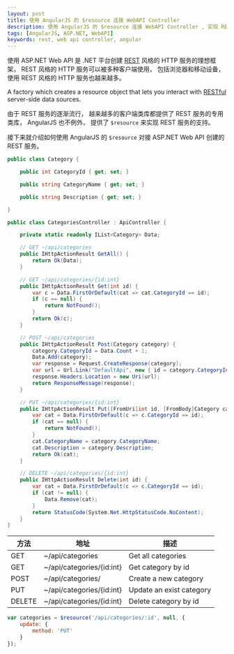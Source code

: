 ```yaml
---
layout: post
title: 使用 AngularJS 的 $resource 连接 WebAPI Controller
description: 使用 AngularJS 的 $resource 连接 WebAPI Controller , 实现 REST 客户端
tags: [AngularJS, ASP.NET, WebAPI]
keywords: rest, web api controller, angular
---
```


使用 ASP.NET Web API 是 .NET 平台创建 [REST][1] 风格的 HTTP 服务的理想框架， REST 风格的 HTTP 服务可以被多种客户端使用， 包括浏览器和移动设备， 使用 REST 风格的 HTTP 服务也越来越多。


A factory which creates a resource object that lets you interact with [RESTful][1] server-side data sources.

由于 REST 服务的逐渐流行， 越来越多的客户端类库都提供了 REST 服务的专用类库， AngularJS 也不例外， 提供了 `$resource` 来实现 REST 服务的支持。

接下来就介绍如何使用 AngularJS 的 `$resource` 对接 ASP.NET Web API 创建的 REST 服务。

```c#
public class Category {

    public int CategoryId { get; set; }

    public string CategoryName { get; set; }

    public string Description { get; set; }

}
```

```c#
public class CategoriesController : ApiController {

    private static readonly IList<Category> Data;

    // GET ~/api/categories
    public IHttpActionResult GetAll() {
        return Ok(Data);
    }

    // GET ~/api/categories/{id:int}
    public IHttpActionResult Get(int id) {
        var c = Data.FirstOrDefault(cat => cat.CategoryId == id);
        if (c == null) {
            return NotFound();
        }
        return Ok(c);
    }

    // POST ~/api/categories
    public IHttpActionResult Post(Category category) {
        category.CategoryId = Data.Count + 1;
        Data.Add(category);
        var response = Request.CreateResponse(category);
        var url = Url.Link("DefaultApi", new { id = category.CategoryId });
        response.Headers.Location = new Uri(url);
        return ResponseMessage(response);
    }

    // PUT ~/api/categories/{id:int}
    public IHttpActionResult Put([FromUri]int id, [FromBody]Category category) {
        var cat = Data.FirstOrDefault(c => c.CategoryId == id);
        if (cat == null) {
            return NotFound();
        }
        cat.CategoryName = category.CategoryName;
        cat.Description = category.Description;
        return Ok(cat);
    }

    // DELETE ~/api/categories/{id:int}
    public IHttpActionResult Delete(int id) {
        var cat = Data.FirstOrDefault(c => c.CategoryId == id);
        if (cat != null) {
            Data.Remove(cat);
        }
        return StatusCode(System.Net.HttpStatusCode.NoContent);
    }
}
```

<table class="table">
<thead>
<tr>
<th><div class="text-left">方法</div></th>
<th><div class="text-left">地址</div></th>
<th><div class="text-left">描述</div></th>
</tr>
</thead>
<tbody>
<tr>
    <td><div class="text-left">GET</div></td>
    <td><div class="text-left">~/api/categories</div></td>
    <td><div class="text-left">Get all categories</div></td>
</tr>
<tr>
    <td><div class="text-left">GET</div></td>
    <td><div class="text-left">~/api/categories/{id:int}</div></td>
    <td><div class="text-left">Get category by id</div></td>
</tr>
<tr>
    <td><div class="text-left">POST</div></td>
    <td><div class="text-left">~/api/categories/</div></td>
    <td><div class="text-left">Create a new category</div></td>
</tr>
<tr>
    <td><div class="text-left">PUT</div></td>
    <td><div class="text-left">~/api/categories/{id:int}</div></td>
    <td><div class="text-left">Update an exist category</div></td>
</tr>
<tr>
    <td><div class="text-left">DELETE</div></td>
    <td><div class="text-left">~/api/categories/{id:int}</div></td>
    <td><div class="text-left">Delete category by id</div></td>
</tr>
</tbody>
</table>

```js
var categories = $resource('/api/categories/:id', null, {
    update: {
        method: 'PUT'
    }
});
```

[1]: http://zh.wikipedia.org/wiki/REST